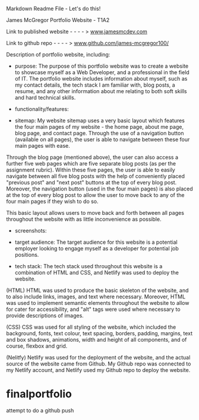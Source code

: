 Markdown Readme File - Let's do this!

James McGregor Portfolio Website - T1A2


Link to published website - - - - >
www.jamesmcdev.com

Link to github repo - - - - >
www.github.com/james-mcgregor100/

Description of portfolio website, including: 

- purpose:
The purpose of this portfolio website was to create a website to showcase myself as a Web Developer, and a professional in the field of IT. The portfolio website includes information about myself, such as my contact details, the tech stack I am familiar with, blog posts, a resume, and any other information about me relating to both soft skills and hard technical skills.

- functionality/features:

- sitemap:
My website sitemap uses a very basic layout which features the four main pages of my website - the home page, about me page, blog page, and contact page. Through the use of a navigation button (available on all pages), the user is able to navigate between these four main pages with ease. 

Through the blog page (mentioned above), the user can also access a further five web pages which are five separate blog posts (as per the assignment rubric). Within these five pages, the user is able to easily navigate between all five blog posts with the help of conveniently placed "previous post" and "next post" buttons at the top of every blog post. Moreover, the navigation button (used in the four main pages) is also placed at the top of every blog post to allow the user to move back to any of the four main pages if they wish to do so. 

This basic layout allows users to move back and forth between all pages throughout the website with as little inconvenience as possible. 

- screenshots:

- target audience:
The target audience for this website is a potential employer looking to engage myself as a developer for potential job positions. 

- tech stack:
The tech stack used throughout this website is a combination of HTML and CSS, and Netlify was used to deploy the website. 

(HTML)
HTML was used to produce the basic skeleton of the website, and to also include links, images, and text where necessary. Moreover, HTML was used to implement semantic elements throughout the website to allow for cater for accessibility, and "alt" tags were used where necessary to provide descriptions of images.

(CSS)
CSS was used for all styling of the website, which included the background, fonts, text colour, text spacing, borders, padding, margins, text and box shadows, animations, width and height of all components, and of course, flexbox and grid. 

(Nelitfy)
Netlify was used for the deployment of the website, and the actual source of the website came from Github. My Github repo was connected to my Netlify account, and Netlify used my Github repo to deploy the website.


# finalportfolio
attempt to do a github push
